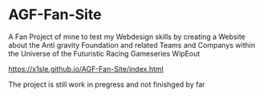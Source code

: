 # AGF-Fan-Site
A Fan Project of mine to test my Webdesign skills by creating a Website about the Anti gravity Foundation and related Teams and Companys within the Universe of the Futuristic Racing Gameseries WipEout

https://x1sle.github.io/AGF-Fan-Site/index.html

The project is still work in pregress and not finishged by far

